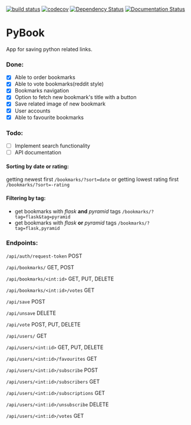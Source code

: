 [![build status](https://gitlab.com/evagelos/PyBook/badges/master/build.svg)](https://gitlab.com/evagelos/PyBook/commits/master) [![codecov](https://codecov.io/gl/evagelos/PyBook/branch/master/graph/badge.svg?token=w1Ca3TbhhS)](https://codecov.io/gl/evagelos/PyBook) [![Dependency Status](https://gemnasium.com/badges/289695fd0eeecc1e035b5e1618850179.svg)](https://gemnasium.com/323e5f4a737906309571417eed57b761) [![Documentation Status](https://readthedocs.org/projects/python-bookmarks/badge/?version=latest)](http://python-bookmarks.readthedocs.org/en/latest/?badge=latest)
# PyBook
App for saving python related links.


### Done:
- [x] Able to order bookmarks
- [x] Able to vote bookmarks(reddit style)
- [x] Bookmarks navigation
- [x] Option to fetch new bookmark's title with a button
- [x] Save related image of new bookmark
- [x] User accounts
- [x] Able to favourite bookmarks

### Todo:
- [ ] Implement search functionality
- [ ] API documentation

#### Sorting by date or rating:
getting newest first `/bookmarks/?sort=date` or getting lowest rating first `/bookmarks/?sort=-rating`

#### Filtering by tag:
* get bookmarks with _flask_ **and** _pyramid_ tags `/bookmarks/?tag=flask&tag=pyramid`
* get bookmarks with _flask_ **or** _pyramid_ tags `/bookmarks/?tag=flask,pyramid`

### Endpoints:
`/api/auth/request-token` POST

`/api/bookmarks/` GET, POST

`/api/bookmarks/<int:id>` GET, PUT, DELETE

`/api/bookmarks/<int:id>/votes` GET

`/api/save` POST

`/api/unsave` DELETE

`/api/vote` POST, PUT, DELETE

`/api/users/` GET

`/api/users/<int:id>` GET, PUT, DELETE

`/api/users/<int:id>/favourites` GET

`/api/users/<int:id>/subscribe` POST

`/api/users/<int:id>/subscribers` GET

`/api/users/<int:id>/subscriptions` GET

`/api/users/<int:id>/unsubscribe` DELETE

`/api/users/<int:id>/votes` GET
